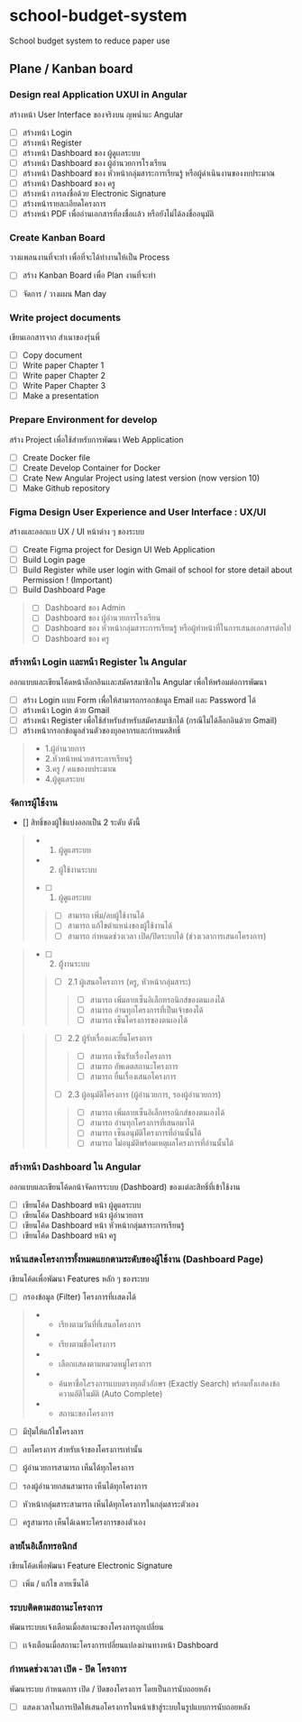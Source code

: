 # school-budget-system
School budget system to reduce paper use

## Plane / Kanban board
### Design real Application UXUI in Angular 
สร้างหน้า User Interface ของจริงบน ญพน่ำแะ Angular 
- [ ] สร้างหน้า Login 
- [ ] สร้างหน้า Register 
- [ ] สร้างหน้า Dashboard ของ ผู้ดูเเลระบบ
- [ ] สร้างหน้า Dashboard ของ ผู้อำนวยการโรงเรียน
- [ ] สร้างหน้า Dashboard ของ หัวหน้ากลุ่มสาระการเรียนรู้ หรือผู้ดำเนินงานของงบประมาณ
- [ ] สร้างหน้า Dashboard ของ ครู
- [ ] สร้างหน้า การลงชื่อด้วย Electronic Signature
- [ ] สร้างหน้ารายละเอียดโครงการ 
- [ ] สร้างหน้า PDF เพื่ออ่านเอกสารที่ลงชื่อเเล้ว หรือยังไม่ได้ลงชื่ออนุมัติ   

### Create Kanban Board
วางแพลนงานที่จะทำ เพื่อที่จะได้ทำงานให้เป็น Process
- [ ]  สร้าง Kanban Board เพื่อ Plan งานที่จะทำ
- [ ]  จัดการ / วางแผน Man day


### Write project documents
เขียนเอกสารจาก สำเนาของรุ่นพี่
- [ ] Copy document 
- [ ]  Write paper Chapter  1
- [ ] Write paper Chapter 2 
- [ ] Write Paper Chapter 3 
- [ ] Make a  presentation

### Prepare  Environment for develop
สร้าง Project เพื่อใช้สำหรับการพัฒนา Web Application
- [ ] Create Docker file 
- [ ] Create Develop Container for Docker    
- [ ] Crate New Angular Project using latest version (now version 10)
- [ ] Make Github repository  

### **Figma**  Design User Experience and User Interface : UX/UI
สร้างและออกเเบ UX / UI หน้าต่าง ๆ ของระบบ
- [ ] Create Figma project for Design UI Web Application 
- [ ] Build Login page 
- [ ] Build Register while user login with Gmail of school for store detail about Permission ! (Important)    
- [ ] Build Dashboard Page 
> - [ ] Dashboard ของ Admin 
> - [ ] Dashboard ของ ผู้อำนวยการโรงเรียน
> - [ ] Dashboard ของ หัวหน้ากลุ่มสาระการเรียนรู้ หรือผู้ทำหน้าที่ในการเสนอเอกสารต่อไป
 > - [ ] Dashboard ของ ครู

### สร้างหน้า Login เเละหน้า Register ใน Angular
ออกแบบและเขียนโค้ดหน้าล็อกอินเเละสมัครสมาชิกใน Angular เพื่อให้พร้อมต่อการพัฒนา
- [ ] สร้าง Login เเบบ Form เพื่อให้สามารถกรอกข้อมูล Email เเละ Password ได้ 
- [ ] สร้างหน้า Login ด้วย Gmail 
- [ ] สร้างหน้า Register เพื่อใช้สำหรับสำหรับสมัครสมาชิกได้ (กรณีไม่ได้ล็อกอินด้วย Gmail)
- [ ] สร้างหน้ากรอกข้อมูลส่วนตัวของบุลคากรและกำหนดสิทธิ์
> - 1.ผู้อำนวยการ
> - 2.หัวหน้าหน่วยสาระการเรียนรู้ 
> - 3.ครู / คนของบประมาณ
> - 4.ผู้ดูแลระบบ



### จัดการผู้ใช้งาน
- [] สิทธิ์ของผู้ใช้แบ่งออกเป็น 2 ระดับ ดังนี้
> - 1. ผู้ดูแลระบบ
> - 2. ผู้ใช้งานระบบ
> - [ ] 1. ผู้ดูแลระบบ
>> - [ ] สามารถ เพิ่ม/ลบผู้ใช้งานได้
>> - [ ] สามารถ แก้ไขตำแหน่งของผู้ใช้งานได้
>> - [ ] สามารถ กำหนดช่วงเวลา เปิด/ปิดระบบได้ (ช่วงเวลาการเสนอโครงการ)

> - [ ] 2. ผู้้งานระบบ			
>> - [ ] 2.1 ผู้เสนอโครงการ (ครู, หัวหน้ากลุ่มสาระ)			
>>> - [ ] สามารถ เพิ่มลายเซ็นอิเล็กทรอนิกส์ของตนเองได้			
>>> - [ ] สามารถ อ่านทุกโครงการที่เป็นเจ้าของได้			
>>> - [ ] สามารถ เซ็นโครงการของตนเองได้		

>> - [ ] 2.2 ผู้รับเรื่องเเละยื่นโครงการ			
>>> - [ ] สามารถ เซ็นรับเรื่องโครงการ			
>>> - [ ] สามารถ อัพเดตสถานะโครงการ			
>>> - [ ] สามารถ ยื่นเรื่องเสนอโครงการ			
>> - [ ] 2.3 ผู้อนุมัติโครงการ (ผู้อำนวยการ, รองผู้อำนวยการ)			
>>> - [ ] สามารถ เพิ่มลายเซ็นอิเล็กทรอนิกส์ของตนเองได้			
>>> - [ ] สามารถ อ่านทุกโครงการที่เสนอมาได้			
>>> - [ ] สามารถ เซ็นอนุมัติโครงการที่อ่านนั้นได้			
>>> - [ ] สามารถ ไม่อนุมัติพร้อมเหตุผลโครงการที่อ่านนั้นได้			

### สร้างหน้า Dashboard ใน Angular 
ออกแบบและเขียนโค้ดกน้าจัดการระบบ (Dashboard) ของเเต่ละสิทธิ์ที่เข้าใช้งาน 
 - [ ] เขียนโค้ด Dashboard หน้า ผู้ดูแลระบบ
 - [ ] เขียนโค้ด Dashboard หน้า ผู้อำนวยการ
 - [ ] เขียนโค้ด Dashboard หน้า หัวหน้ากลุ่มสาระการเรียนรู้
 - [ ] เขียนโค้ด Dashboard หน้า ครู

### หน้าแสดงโครงการทั้งหมดแยกตามระดับของผู้ใช้งาน (Dashboard Page)
เขียนโค้ดเพื่อพัฒนา Features หลัก ๆ ของระบบ
- [ ] กรองข้อมูล (Filter) โครงการที่เเสดงได้
> - * เรียงตามวันที่ที่เสนอโครงการ
> - * เรียงตามชื่อโครงการ
> - * เลือกเเสดงตามหมวดหมู่โครงการ
> - * ค้นหาชื่อโ๕รงการแบบตรงทุกตัวอักษร (Exactly Search) พร้อมทั้งเเสดงข้อความอัติโนมัติ (Auto Complete)
> - * สถานะของโครงการ
- [ ] มีปุ่มให้แก้ไขโครงการ
- [ ] ลบโครงการ สำหรับเจ้าของโครงการเท่านั้น
- [ ] ผู้อำนวยการสามารถ เห็นได้ทุกโครงการ
- [ ] รองผู้อำนวยกสนสามารถ เห็นได้ทุกโครงการ
- [ ] หัวหน้ากลุ่มสาระสามารถ เห็นได้ทุกโครงการในกลุ่มสาระตัวเอง 
- [ ] ครูสามารถ เห็นได้เฉพาะโครงการของตัวเอง


### ลายเ็นอิเล็กทรอนิกส์
เขียนโค้ดเพื่อพัฒนา Feature Electronic Signature
- [ ] เพิ่ม / แก้ไข ลายเซ็นได้ 

### ระบบติดตามสถานะโครงการ
พัฒนาระบบเเจ้งเตือนเมื่อสถานะของโครงการถูกเปลี่ยน
- [ ] เเจ้งเตือนเมื่อสถานะโครงการเปลี่ยนแปลงผ่านทางหน้า Dashboard

### กำหนดช่วงเวลา เปิด - ปิด โครงการ
พัฒนาระบบ กำหนดการ เปิด / ปิดของโครงการ โดยเป็นการนับถอยหลัง
- [ ] แสดงเวลาในการเปิดให้เสนอโครงการในหน้าเข้าสู่ระบบในรูปแบบการนับถอยหลัง

